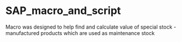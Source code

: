 # SAP_macro_and_script
Macro was designed to help find and calculate value of special stock - manufactured products which are used as maintenance stock
